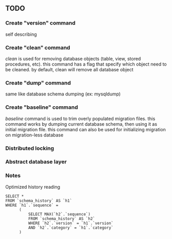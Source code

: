 ## TODO

### Create "version" command
self describing

### Create "clean" command
_clean_ is used for removing database objects (table, view, stored procedures, etc).
this command has a flag that specify which object need to be cleaned. by default, clean
will remove all database object

### Create "dump" command
same like database schema dumping (ex: mysqldump)

### Create "baseline" command
_baseline_ command is used to trim overly populated migration files. this command works
by dumping current database schema, then using it as initial migration file. this command
can also be used for initializing migration on migration-less database

### Distributed locking

### Abstract database layer


### Notes

Optimized history reading

```mysql
SELECT *
FROM `schema_history` AS `h1`
WHERE `h1`.`sequence` =
      (
          SELECT MAX(`h2`.`sequence`)
          FROM `schema_history` AS `h2`
          WHERE `h2`.`version` = `h1`.`version`
          AND `h2`.`category` = `h1`.`category`
      )
```
